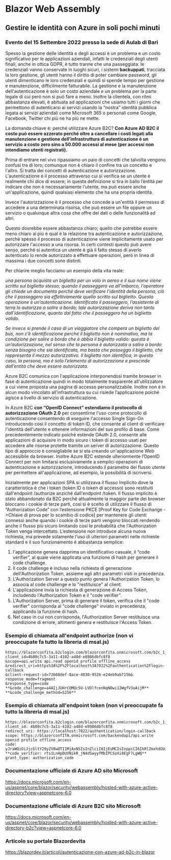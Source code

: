 # Blazor Web Assembly
## Gestire le identità con Azure in soli pochi minuti
### Evento del 15 Settembre 2022 presso la sede di Aulab di Bari

Spesso la gestione delle identità e degli accessi è un problema e un costo significativo per le applicazioni aziendali, infatti le credenziali degli utenti finali, anche in ottica GDPR, è tutto tranne che una passeggiata: le credenziali vanno conservate in luoghi sicuri, i sistemi **backuppati**, tracciata la loro gestione, gli utenti hanno il diritto di poter cambiare password, gli utenti dimenticano le loro credenziali e quindi si spende tempo per gestione e manutenzione, difficilmente fatturabile.
La gestione e la manutenzione dell'autenticazione è solo un costo aziendale e un problema per la parte legale di cui però non si può fare a meno. 
Inoltre la clientela, con ritmi abbastanza elevati, è abituata ad applicazioni che usiamo tutti i giorni che permettono di autenticarsi ai servizi usando la “nostra” identità pubblica legata ai servizi aziendali come Microsoft 365 o personali come Google, Facebook, Twitter chi più ne ha più ne mette.

La domanda chiave è: perché utilizzare Azure B2C?
**Con Azure AD B2C il costo può essere azzerato perché oltre a cancellare i costi legati alla manutenzione e gestione dell’infrastruttura di autenticazione è un servizio a costo zero sino a 50.000 accessi al mese (per accessi non intendiamo utenti registrati).**

Prima di entrare nel vivo ripassiamo un paio di concetti che talvolta vengono confusi tra di loro; comunque non è chiaro il confine tra un concetto e l'altro. Si tratta dei concetti di autenticazione e autorizzazione.
L'autenticazione è il processo attraverso cui si verifica se un utente è realmente chi dice di essere; in questa definizione si tira in ballo l’entità per indicare che non è necessariamente l'utente, ma può essere anche un'applicazione, quindi qualsiasi elemento che ha una propria identità.

Invece l'autorizzazione è il processo che concede a un'entità il permesso di accedere a una determinata risorsa, che può essere un file oppure un servizio o qualunque altra cosa che offre dei dati o delle funzionalità ad altri.

Questo dovrebbe essere abbastanza chiaro; quello che potrebbe essere meno chiaro ai più è qual è la relazione tra autenticazione e autorizzazione, perché spesso il processo di autenticazione viene implicitamente usato per autorizzare l'accesso a una risorsa. In certi contesti questo può avere senso, perché si autentica un utente è già il fatto stesso di averlo autenticato lo rende autorizzato a effettuare operazioni, però in linea di massima i due concetti sono distinti.

Per chiarire meglio facciamo un esempio della vita reale: 

*una persona acquista un biglietto per un volo in aereo e il suo nome viene scritto sul biglietto stesso; quando il passeggero va all’imbarco,  l'operatore gli chiede un documento perché deve verificare l’identità della persona, ciò che il passeggero sia effettivamente quello scritto sul biglietto. Questa operazione è un’autenticazione. Identificato il passeggero, l’assistente di terra lo autorizza a salire a bordo; tale autorizzazione deriva non tanto dall’identificazione, quanto dal fatto che il passeggero ha un biglietto valido.*

*Se invece si prende il caso di un viaggiatore che compera un biglietto del bus, non c’è identificazione perché il biglietto non è nominativo, ma la condizione per salire a bordo che è abbia il biglietto valido: questa è un’autorizzazione, nel senso che la persona è autorizzata a salire a bordo senza bisogno che sia identificata, ma basta che possegga il biglietto, che rappresenta il mezzo autorizzativo.
Il biglietto non identifica, in questo caso, la persona, ma è solo l’elemento di autorizzazione e prescinde dall’entità che deve essere autorizzata.*

Azure B2C comunica con l'applicazione interponendosi tramite browser in fase di autenticazione quindi in modo totalmente trasparente all'utilizzatore a cui viene proposta una pagina di accesso personalizzabile. Inoltre non è in alcun modo vincolato all’infrastruttura su cui risiede l’applicazione poiché agisce a livello di servizio di autenticazione.

In Azure B2C **con “OpenID Connect” estendiamo il protocollo di autorizzazione OAuth 2.0** per consentirne l'uso come protocollo di autenticazione consentendo di eseguire l'accesso Single Sign-On introducendo cosi il concetto di token ID, che consente al client di verificare l'identità dell'utente e ottenere informazioni del suo profilo di base. 
Come precedentemente indicato poiché estende OAuth 2.0, consente alle applicazioni di acquisire in modo sicuro i token di accesso usati per accedere alle risorse protette tramite un server di autorizzazione. Questo tipo di approccio è consigliabile se si sta creando un'applicazione Web accessibile da browser. 
Inoltre Azure B2C estende ulteriormente l’OpenID Connect per non limitarsi esclusivamente a semplici operazioni di autenticazione e autorizzazione, introducendo il parametro del flusso utente per permettere all'applicazione, ad esempio, la possibilità di iscriversi.

Inizialmente per applicazioni SPA si utilizzava il flusso Implicito dove la caratteristica è che i token (token ID o token di accesso) sono restituiti dall'endpoint /authorize anziché dall'endpoint /token. Il flusso implicito è stato abbandonato da B2C perché attualmente la maggior parte dei browser bloccano i cookie di terze parti, così si è scelto di utilizzare il flusso di “Authorization Code” con l’estensione PKCE [Proof Key for Code Exchange ->Chiave di prova per lo scambio di codice] per mantenere gli utenti connessi anche quando i cookie di terze parti vengono bloccati rendendo anche il flusso più sicuro limitando così le probabilità che l'Authorization Token venga intercettato. L’estensione non introduce alcuna nuova richiesta, ma prevede solamente l'uso di ulteriori parametri nelle richieste standard e il suo funzionamento è abbastanza semplice:
1.	l'applicazione genera dapprima un identificativo casuale, il “code verifier”, al quale viene applicata una funzione di hash per generare il code challenge.
2.	Il code challenge è incluso nella richiesta di generazione dell'Authorization Token, assieme agli altri parametri visti in precedenza.
3.	L'Authorization Server a questo punto genera l'Authorization Token, lo associa al code challenge e lo "restituisce" al client.
4.	L'applicazione invia la richiesta di generazione di Access Token, includendo l'Authorization Token e il "code verifier".
5.	L'Authorization Server, prima di generare il token, verifica che il "code verifier" corrisponda al "code challenge" inviato in precedenza, applicando la funzione di hash.
6.	Nel caso in cui non corrisponda, l'Authorization Server restituisce una condizione di errore, altimenti genera e restituisce l'Access Token.

### Esempio di chiamata all'endpoint authorize (non vi preoccupate fa tutto la libreria di msal.js)

    https://blazorconfita.b2clogin.com/blazorconfita.onmicrosoft.com/b2c_1_susi/oauth2/v2.0/authorize?
    client_id=4b80c7c5-3a11-4102-a48d-e8986dbfc8f8
    &scope=api.write api.read openid profile offline_access
    &redirect_uri=https%3A%2F%2Flocalhost%3A7022%2Fauthentication%2Flogin-callback
    &client-request-id=72668def-8ace-4030-952b-e24eb9ab715b&
    response_mode=fragment
    &response_type=code
    **&code_challenge=a4AIjJUHrCOMQc5U-LVDlfcenNqNOwi12WgfV3oAijM**
    **&code_challenge_method=S256**
   
### Esempio di chiamata all'endpoint token  (non vi preoccupate fa tutto la libreria di msal.js)

    https://blazorconfita.b2clogin.com/blazorconfita.onmicrosoft.com/b2c_1_susi/oauth2/v2.0/token
    client_id: 4b80c7c5-3a11-4102-a48d-e8986dbfc8f8
    redirect_uri: https://localhost:7022/authentication/login-callback
    scope: https://blazorconfITA.onmicrosoft.com/backendapi/api.write openid profile offline_access
    code: yJraWQiOiJjcGltY29yZV8wOTI1MjAxNSIsInZlciI6IjEuMCIsInppcCI6IkRlZmxhdGUiLCJzZXIiOiIxLjAifQ..LLEcvf-
    **code_verifier: rts1LnHpDUVNikR_jN4dSwyyfMbIPCSoXi8EgF7LgWQ**
    grant_type: authorization_code
    



### Documentazione ufficiale di Azure AD sito Microsoft
<https://docs.microsoft.com/en-us/aspnet/core/blazor/security/webassembly/hosted-with-azure-active-directory?view=aspnetcore-6.0> 

### Documentazione ufficiale di Azure B2C sito Microsoft
<https://docs.microsoft.com/en-us/aspnet/core/blazor/security/webassembly/hosted-with-azure-active-directory-b2c?view=aspnetcore-6.0>

### Articolo su portale Blazordevita
<https://blazordev.it/articoli/autenticazione-con-azure-ad-b2c-in-blazor>
